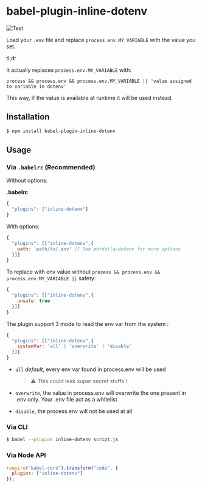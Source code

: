 # babel-plugin-inline-dotenv

![Test](https://github.com/brysgo/babel-plugin-inline-dotenv/workflows/Test/badge.svg)

Load your `.env` file and replace `process.env.MY_VARIABLE` with the value you set.

tl;dr

It actually replaces `process.env.MY_VARIABLE` with:

    process && process.env && process.env.MY_VARIABLE || 'value assigned to variable in dotenv'

This way, if the value is available at runtime it will be used instead.

## Installation

```sh
$ npm install babel-plugin-inline-dotenv
```

## Usage

### Via `.babelrc` (Recommended)

Without options:

**.babelrc**

```js
{
  "plugins": ["inline-dotenv"]
}
```

With options:

```js
{
  "plugins": [["inline-dotenv",{
    path: 'path/to/.env' // See motdotla/dotenv for more options
  }]]
}
```

To replace with env value without `process && process.env && process.env.MY_VARIABLE ||` safety:

```js
{
  "plugins": [["inline-dotenv",{
    unsafe: true
  }]]
}
```

The plugin support 3 mode to read the env var from the system :

```js
{
  "plugins": [["inline-dotenv",{
    systemVar: 'all' | 'overwrite' | 'disable'
  }]]
}
```

- `all` _default_, every env var found in process.env will be used

  > ⚠️ This could leak super secret stuffs !

- `overwrite`, the value in process.env will overwrite the one present in .env only. Your .env file act as a whitelist

- `disable`, the process.env will not be used at all

### Via CLI

```sh
$ babel --plugins inline-dotenv script.js
```

### Via Node API

```javascript
require("babel-core").transform("code", {
  plugins: ["inline-dotenv"]
});
```
